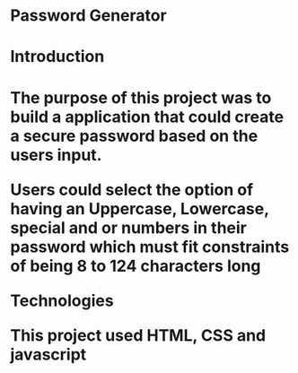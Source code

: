 # Password Generator

<h1> Introduction <h1>
  <p>The purpose of this project was to build a application that could create a secure password based on the users input. <p>
    <p> Users could select the option of having an Uppercase, Lowercase, special and or numbers in their password which must fit constraints of being 8 to 124 characters long
      
Technologies
      
This project used HTML, CSS and javascript<p>
